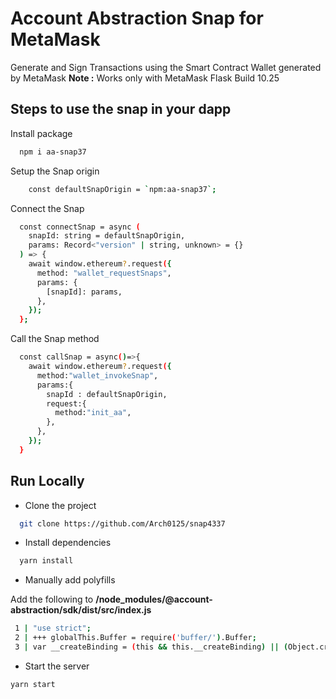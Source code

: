 # Account Abstraction Snap for MetaMask

Generate and Sign Transactions using the Smart Contract Wallet generated by MetaMask
**Note :** Works only with MetaMask Flask Build 10.25

## Steps to use the snap in your dapp

Install package

```bash
  npm i aa-snap37
```

Setup the Snap origin

```bash
    const defaultSnapOrigin = `npm:aa-snap37`;
```

Connect the Snap

```bash
  const connectSnap = async (
    snapId: string = defaultSnapOrigin,
    params: Record<"version" | string, unknown> = {}
  ) => {
    await window.ethereum?.request({
      method: "wallet_requestSnaps",
      params: {
        [snapId]: params,
      },
    });
  };
```

Call the Snap method

```bash
  const callSnap = async()=>{
    await window.ethereum?.request({
      method:"wallet_invokeSnap",
      params:{
        snapId : defaultSnapOrigin,
        request:{
          method:"init_aa",
        },
      },
    });
  }
```


## Run Locally

 - Clone the project

```bash
  git clone https://github.com/Arch0125/snap4337
```

- Install dependencies

```bash
  yarn install
```

- Manually add polyfills

Add the following to **/node_modules/@account-abstraction/sdk/dist/src/index.js**
```bash
 1 | "use strict";
 2 | +++ globalThis.Buffer = require('buffer/').Buffer;
 3 | var __createBinding = (this && this.__createBinding) || (Object.create ? (function(o, m, k, k2)
```
- Start the server
```bash 
yarn start
```

